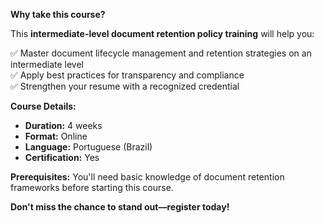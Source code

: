 **Why take this course?**

This **intermediate-level document retention policy training** will help you:

✅ Master document lifecycle management and retention strategies on an intermediate level  
✅ Apply best practices for transparency and compliance  
✅ Strengthen your resume with a recognized credential

**Course Details:**
- **Duration:** 4 weeks
- **Format:** Online
- **Language:** Portuguese (Brazil)
- **Certification:** Yes

**Prerequisites:**
You'll need basic knowledge of document retention frameworks before starting this course.

**Don't miss the chance to stand out—register today!**